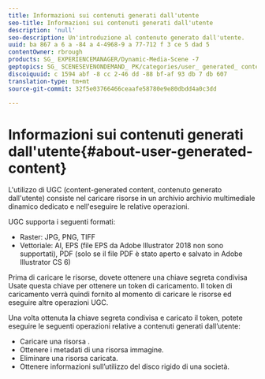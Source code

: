 ```yaml
---
title: Informazioni sui contenuti generati dall'utente
seo-title: Informazioni sui contenuti generati dall'utente
description: 'null'
seo-description: Un'introduzione al contenuto generato dall'utente.
uuid: ba 867 a 6 a -84 a 4-4968-9 a 77-712 f 3 ce 5 dad 5
contentOwner: rbrough
products: SG_ EXPERIENCEMANAGER/Dynamic-Media-Scene -7
geptopics: SG_ SCENESEVENONDEMAND_ PK/categories/user_ generated_ content
discoiquuid: c 1594 abf -8 cc 2-46 dd -88 bf-af 93 db 7 db 607
translation-type: tm+mt
source-git-commit: 32f5e03766466ceaafe58780e9e80dbdd4a0c3dd

---
```



# Informazioni sui contenuti generati dall'utente{#about-user-generated-content}

L'utilizzo di UGC (content-generated content, contenuto generato dall'utente) consiste nel caricare risorse in un archivio archivio multimediale dinamico dedicato e nell'eseguire le relative operazioni.

UGC supporta i seguenti formati:

* Raster: JPG, PNG, TIFF
* Vettoriale: AI, EPS (file EPS da Adobe Illustrator 2018 non sono supportati), PDF (solo se il file PDF è stato aperto e salvato in Adobe Illustrator CS 6)

Prima di caricare le risorse, dovete ottenere una chiave segreta condivisa Usate questa chiave per ottenere un token di caricamento. Il token di caricamento verrà quindi fornito al momento di caricare le risorse ed eseguire altre operazioni UGC.

Una volta ottenuta la chiave segreta condivisa e caricato il token, potete eseguire le seguenti operazioni relative a contenuti generati dall’utente:

* Caricare una risorsa .
* Ottenere i metadati di una risorsa immagine.
* Eliminare una risorsa caricata.
* Ottenere informazioni sull’utilizzo del disco rigido di una società.

